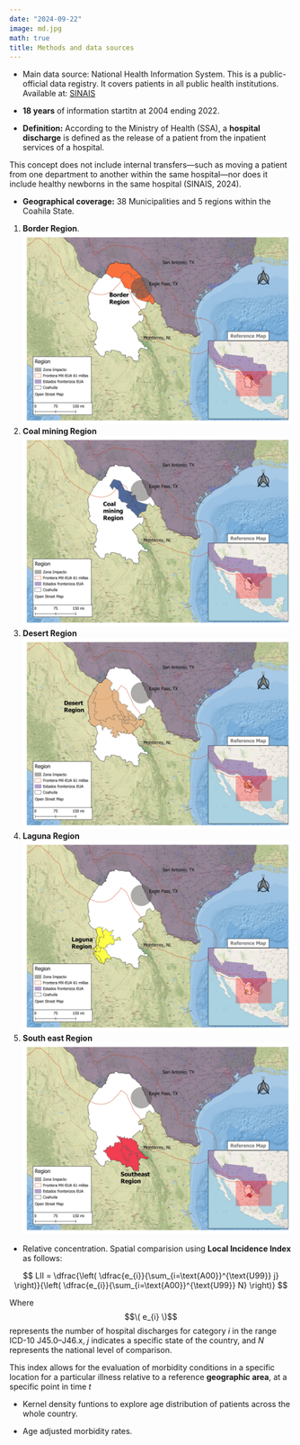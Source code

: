 ```yaml
---
date: "2024-09-22"
image: md.jpg
math: true
title: Methods and data sources
---
```


* Main data source: National Health Information System.
This is a public-official data registry. It covers patients in all public health institutions.  Available at:  [SINAIS](http://www.dgis.salud.gob.mx/contenidos/basesdedatos/bdc_egresoshosp_gobmx.html)

* **18 years** of information startitn at 2004 ending  2022.

* **Definition:** According to the Ministry of Health (SSA), a **hospital discharge** is defined as the release of a patient from the inpatient services of a hospital.

This concept does not include internal transfers—such as moving a patient from one department to another within the same hospital—nor does it include healthy newborns in the same hospital (SINAIS, 2024).

* **Geographical coverage:**  38 Municipalities and 5 regions within the Coahila State.   

1. **Border Region**.
![](./images/border.jpg)
2. **Coal mining Region**
![](./images/coal.jpg)
3. **Desert Region**
![](./images/desert.jpg)
4. **Laguna Region**
![](./images/laguna.jpg)
5. **South east Region**
![](./images/southeast.jpg)



* Relative concentration. Spatial comparision using **Local Incidence Index** as follows: 

$$
LII = \dfrac{\left( \dfrac{e_{i}}{\sum_{i=\text{A00}}^{\text{U99}} j} \right)}{\left( \dfrac{e_{i}}{\sum_{i=\text{A00}}^{\text{U99}} N} \right)}
$$



Where $$\( e_{i} \)$$ represents the number of hospital discharges for category *i*  in the range ICD-10 J45.0–J46.x,  *j*  indicates a specific state of the country, and  *N*  represents the national level of comparison.

This index allows for the evaluation of morbidity conditions in a specific location for a particular illness relative to a reference **geographic area**, at a specific point in time 
*t*

* Kernel density funtions to explore age distribution of patients across the whole country. 

* Age adjusted morbidity rates. 
